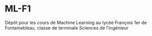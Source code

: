 # ML-F1
Dépôt pour les cours de Machine Learning au lycée François 1er de Fontainebleau, classe de terminale Sciences de l'ingénieur
